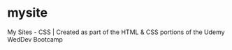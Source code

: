 # mysite
My Sites - CSS | Created as part of the HTML &amp; CSS portions of the Udemy WedDev Bootcamp
